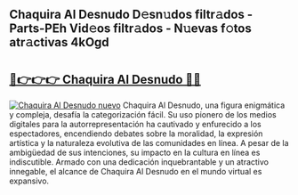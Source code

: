 ## Chaquira Al Desnudo D𝚎sn𝚞dos filtr𝚊dos - Parts-PEh Vid𝚎os filtr𝚊dos - N𝚞evas f𝚘tos atr𝚊ctivas 4kOgd

# <h2><a href="http://mb3tsvh.tromn.icu/?c=Chaquira+Al+Desnudo">🔗👉👉👉 Chaquira Al Desnudo 🔗🔗</a></h2>

[![Chaquira Al Desnudo nuevo](https://i.imgur.com/pEAQMta.gif)](http://mb3tsvh.tromn.icu/?c=Chaquira+Al+Desnudo)
Chaquira Al Desnudo, una figura enigmática y compleja, desafía la categorización fácil. Su uso pionero de los medios digitales para la autorrepresentación ha cautivado y enfurecido a los espectadores, encendiendo debates sobre la moralidad, la expresión artística y la naturaleza evolutiva de las comunidades en línea. A pesar de la ambigüedad de sus intenciones, su impacto en la cultura en línea es indiscutible. Armado con una dedicación inquebrantable y un atractivo innegable, el alcance de Chaquira Al Desnudo en el mundo virtual es expansivo.
